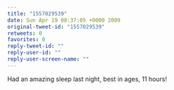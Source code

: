 ```yaml
---
title: "1557029539"
date: Sun Apr 19 08:37:05 +0000 2009
original-tweet-id: "1557029539"
retweets: 0
favorites: 0
reply-tweet-id: ""
reply-user-id: ""
reply-user-screen-name: ""
---
```

Had an amazing sleep last night, best in ages, 11 hours!
